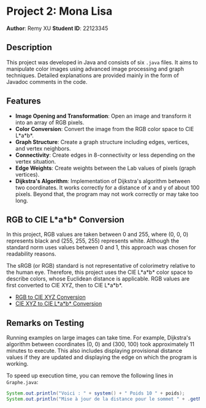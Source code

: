 # Project 2: Mona Lisa

**Author**: Remy XU
**Student ID**: 22123345

## Description

This project was developed in Java and consists of six `.java` files. It aims to manipulate color images using advanced image processing and graph techniques. Detailed explanations are provided mainly in the form of Javadoc comments in the code.

## Features

- **Image Opening and Transformation**: Open an image and transform it into an array of RGB pixels.
- **Color Conversion**: Convert the image from the RGB color space to CIE L\*a\*b\*.
- **Graph Structure**: Create a graph structure including edges, vertices, and vertex neighbors.
- **Connectivity**: Create edges in 8-connectivity or less depending on the vertex situation.
- **Edge Weights**: Create weights between the Lab values of pixels (graph vertices).
- **Dijkstra's Algorithm**: Implementation of Dijkstra's algorithm between two coordinates. It works correctly for a distance of x and y of about 100 pixels. Beyond that, the program may not work correctly or may take too long.

## RGB to CIE L\*a\*b\* Conversion

In this project, RGB values are taken between 0 and 255, where (0, 0, 0) represents black and (255, 255, 255) represents white. Although the standard norm uses values between 0 and 1, this approach was chosen for readability reasons.

The sRGB (or RGB) standard is not representative of colorimetry relative to the human eye. Therefore, this project uses the CIE L\*a\*b\* color space to describe colors, whose Euclidean distance is applicable. RGB values are first converted to CIE XYZ, then to CIE L\*a\*b\*.

- [RGB to CIE XYZ Conversion](http://www.brucelindbloom.com/index.html?Eqn_RGB_to_XYZ.html)
- [CIE XYZ to CIE L\*a\*b\* Conversion](https://en.wikipedia.org/wiki/Lab_color_space)

## Remarks on Testing

Running examples on large images can take time. For example, Dijkstra's algorithm between coordinates (0, 0) and (300, 100) took approximately 11 minutes to execute. This also includes displaying provisional distance values if they are updated and displaying the edge on which the program is working.

To speed up execution time, you can remove the following lines in `Graphe.java`:

```java
System.out.println("Voici : " + system() + " Poids 10 " + poids);
System.out.println("Mise à jour de la distance pour le sommet " + .getNom());
